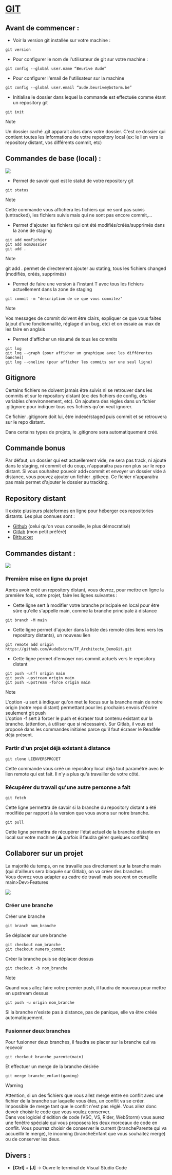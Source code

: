# [GIT](https://git-scm.com/)
## Avant de commencer :
* Voir la version git installée sur votre machine :
```
git version
```
* Pour configurer le nom de l'utilisateur de git sur votre machine :
```
git config --global user.name “Beurive Aude”
```
* Pour configurer l'email de l'utilisateur sur la machine
```
git config --global user.email “aude.beurive@bstorm.be”
```
* Initialise le dossier dans lequel la commande est effectuée comme étant un repository git 
```
git init
```
> [!NOTE] 
> Un dossier caché .git apparait alors dans votre dossier. C'est ce dossier qui contient toutes les informations de votre repository local (ex: le lien vers le repository distant, vos différents commit, etc)

## Commandes de base (local) :
<img src="./commandes_base.png" >

* Permet de savoir quel est le statut de votre repository git
```
git status
```
> [!NOTE]
> Cette commande vous affichera les fichiers qui ne sont pas suivis (untracked), les fichiers suivis mais qui ne sont pas encore commit,...

* Permet d'ajouter les fichiers qui ont été modifiés/créés/supprimés dans la zone de staging
```
git add nomFichier
git add nomDossier
git add . 
```
> [!Note]
> git add . permet de directement ajouter au stating, tous les fichiers changed (modifiés, créés, supprimés)

* Permet de faire une version à l'instant T avec tous les fichiers actuellement dans la zone de staging
```
git commit -m "description de ce que vous commitez"
```
> [!Note]
> Vos messages de commit doivent être clairs, expliquer ce que vous faites (ajout d'une fonctionnalité, réglage d'un bug, etc) et on essaie au max de les faire en anglais

* Permet d'afficher un résumé de tous les commits
```
git log 
git log --graph (pour afficher un graphique avec les différentes banches)
git log --oneline (pour afficher les commits sur une seul ligne)
```

## Gitignore
Certains fichiers ne doivent jamais être suivis ni se retrouver dans les commits et sur le repository distant (ex: des fichiers de config, des variables d'environnement, etc). On ajoutera des règles dans un fichier .gitignore pour indiquer tous ces fichiers qu'on veut ignorer.

Ce fichier .gitignore doit lui, être indexé/staged puis commit et se retrouvera sur le repo distant.

Dans certains types de projets, le .gitignore sera automatiquement créé.

## Commande bonus
Par défaut, un dossier qui est actuellement vide, ne sera pas track, ni ajouté dans le staging, ni commit et du coup, n'apparaitra pas non plus sur le repo distant. Si vous souhaitez pouvoir add+commit et envoyer un dossier vide à distance, vous pouvez ajouter un fichier .gitkeep. Ce fichier n'apparaitra pas mais permet d'ajouter le dossier au tracking.

## Repository distant
Il existe plusieurs plateformes en ligne pour héberger ces repositories distants. Les plus connues sont :
* [Github](https://github.com/) (celui qu'on vous conseille, le plus démocratisé)
* [Gitlab](https://gitlab.com/) (mon petit préféré)
* [Bitbucket](https://bitbucket.org/)


## Commandes distant :
<img src="./commandes_distance.png">

### Première mise en ligne du projet
Après avoir créé un repository distant, vous devrez, pour mettre en ligne la première fois, votre projet, faire les lignes suivantes :
* Cette ligne sert à modifier votre branche principale en local pour être sûre qu'elle s'appelle main, comme la branche principale à distance
```
git branch -M main 
```
* Cette ligne permet d'ajouter dans la liste des remote (des liens vers les repository distants), un nouveau lien
```
git remote add origin https://github.com/AudeBstorm/TF_Architecte_DemoGit.git
```
* Cette ligne permet d'envoyer nos commit actuels vers le repository distant
```
git push -u(f) origin main
git push -upstream origin main
git push -upstream -force origin main
```
> [!Note]
> L'option -u sert à indiquer qu'on met le focus sur la branche main de notre origin (notre repo distant) permettant pour les prochains envois d'écrire seulement git push\
L'option -f sert à forcer le push et écraser tout contenu existant sur la branche. (attention, à utiliser que si nécessaire). Sur Gitlab, il vous est proposé dans les commandes initiales parce qu'il faut écraser le ReadMe déjà présent.

### Partir d'un projet déjà existant à distance
```
git clone LIENVERSPROJET
```
Cette commande vous créé un repository local déjà tout paramétré avec le lien remote qui est fait. Il n'y a plus qu'à travailler de votre côté.

### Récupérer du travail qu'une autre personne a fait
```
git fetch
```
Cette ligne permettra de savoir si la branche du repository distant a été modifiée par rapport à la version que vous avons sur notre branche.
```
git pull
```
Cette ligne permettra de récupérer l'état actuel de la branche distante en local sur votre machine (⚠️ parfois il faudra gérer quelques conflits)

## Collaborer sur un projet
La majorité du temps, on ne travaille pas directement sur la branche main (qui d'ailleurs sera bloquée sur Gitlab), on va créer des branches\
Vous devrez vous adapter au cadre de travail mais souvent on conseille main>Dev>Features

<img src="./branches.png"> 

### Créer une branche
Créer une branche
```
git branch nom_branche
```

Se déplacer sur une branche
```
git checkout nom_branche
git checkout numero_commit
```

Créer la branche puis se déplacer dessus 
```
git checkout -b nom_branche
```

> [!Note]
> Quand vous allez faire votre premier push, il faudra de nouveau pour mettre en upstream dessus
> ```
> git push -u origin nom_branche
>```
> Si la branche n'existe pas à distance, pas de panique, elle va être créée automatiquement.

### Fusionner deux branches
Pour fusionner deux branches, il faudra se placer sur la branche qui va recevoir
```
git checkout branche_parente(main)
```
Et effectuer un merge de la branche désirée
```
git merge branche_enfant(gaming)
```

> [!Warning]
> Attention, si un des fichiers que vous allez merge entre en conflit avec une fichier de la branche sur laquelle vous êtes, un conflit va se créer. Impossible de merge tant que le conflit n'est pas réglé. Vous allez donc devoir choisir le code que vous voulez conserver.\
> Dans vos logiciel d'édition de code (VSC, VS, Rider, WebStorm) vous aurez une fenêtre spéciale qui vous proposera les deux morceaux de code en conflit. Vous pourrez choisir de conserver le current (brancheParente qui va accueillir le merge), le incoming (brancheEnfant que vous souhaitez merge) ou de conserver les deux.


## Divers :
* **[Ctrl] + [J]** -> Ouvre le terminal de Visual Studio Code